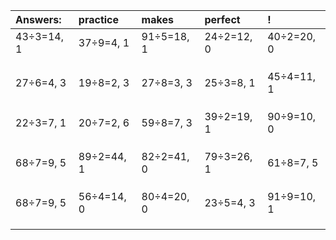 | Answers: | practice | makes | perfect | ! |
| :--- | :--- | :--- | :--- | :--- |
| 43÷3=14, 1 | 37÷9=4, 1 | 91÷5=18, 1 | 24÷2=12, 0 | 40÷2=20, 0 | 
|   |   |   |   |   | 
|   |   |   |   |   | 
|   |   |   |   |   | 
| 27÷6=4, 3 | 19÷8=2, 3 | 27÷8=3, 3 | 25÷3=8, 1 | 45÷4=11, 1 | 
|   |   |   |   |   | 
|   |   |   |   |   | 
|   |   |   |   |   | 
| 22÷3=7, 1 | 20÷7=2, 6 | 59÷8=7, 3 | 39÷2=19, 1 | 90÷9=10, 0 | 
|   |   |   |   |   | 
|   |   |   |   |   | 
|   |   |   |   |   | 
| 68÷7=9, 5 | 89÷2=44, 1 | 82÷2=41, 0 | 79÷3=26, 1 | 61÷8=7, 5 | 
|   |   |   |   |   | 
|   |   |   |   |   | 
|   |   |   |   |   | 
| 68÷7=9, 5 | 56÷4=14, 0 | 80÷4=20, 0 | 23÷5=4, 3 | 91÷9=10, 1 | 
|   |   |   |   |   | 
|   |   |   |   |   | 
|   |   |   |   |   | 
